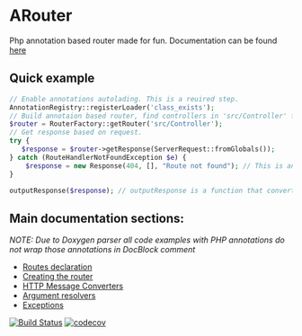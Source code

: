 ARouter
========
Php annotation based router made for fun.
Documentation can be found [here](https://undertext.github.io/arouter/html/index.html)

Quick example
-------------
```php
// Enable annotations autolading. This is a reuired step.
AnnotationRegistry::registerLoader('class_exists');
// Build annotaion based router, find controllers in 'src/Controller' folder.
$router = RouterFactory::getRouter('src/Controller');
// Get response based on request.
try {
   $response = $router->getResponse(ServerRequest::fromGlobals());
} catch (RouteHandlerNotFoundException $e) {
    $response = new Response(404, [], "Route not found"); // This is an example of Guzzle HTTP Response usage.
}

outputResponse($response); // outputResponse is a function that converts response to string and output it.
```

Main documentation sections:
----------------------------

*NOTE: Due to Doxygen parser all code examples with PHP annotations do not wrap those annotations in DocBlock comment*

- [Routes declaration](https://undertext.github.io/arouter/html/group__routes__declaring.html)
- [Creating the router](https://undertext.github.io/arouter/html/group__router__creation.html)
- [HTTP Message Converters](https://undertext.github.io/arouter/html/group__http__message__converters.html)
- [Argument resolvers](https://undertext.github.io/arouter/html/group__argument__resolvers.html)
- [Exceptions](https://undertext.github.io/arouter/html/group__exceptions.html)

[![Build Status](https://travis-ci.com/undertext/arouter.svg?branch=master)](https://travis-ci.com/undertext/arouter)
[![codecov](https://codecov.io/gh/undertext/arouter/branch/master/graph/badge.svg)](https://codecov.io/gh/undertext/arouter)
